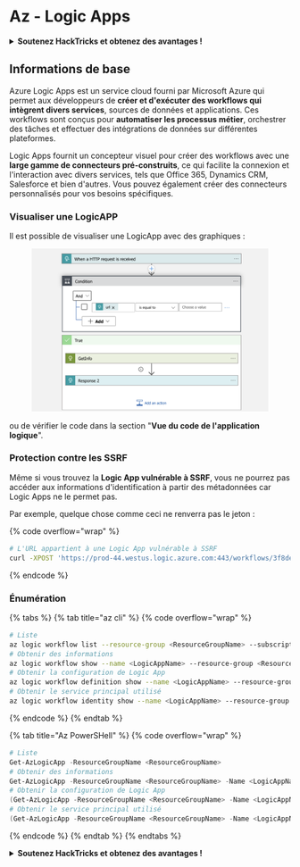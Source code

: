 # Az - Logic Apps

<details>

<summary><strong>Soutenez HackTricks et obtenez des avantages !</strong></summary>

* Si vous souhaitez voir votre **entreprise annoncée dans HackTricks** ou si vous souhaitez accéder à la **dernière version de PEASS ou télécharger HackTricks en PDF**, consultez les [**PLANS D'ABONNEMENT**](https://github.com/sponsors/carlospolop) !
* Obtenez le [**swag officiel PEASS & HackTricks**](https://peass.creator-spring.com)
* Découvrez [**The PEASS Family**](https://opensea.io/collection/the-peass-family), notre collection d'[**NFTs**](https://opensea.io/collection/the-peass-family) exclusifs
* **Rejoignez le** 💬 [**groupe Discord**](https://discord.gg/hRep4RUj7f) ou le [**groupe Telegram**](https://t.me/peass) ou **suivez** moi sur **Twitter** 🐦 [**@carlospolopm**](https://twitter.com/carlospolopm).

* **Partagez vos astuces de piratage en soumettant des PR aux** [**HackTricks**](https://github.com/carlospolop/hacktricks) et [**HackTricks Cloud**](https://github.com/carlospolop/hacktricks-cloud) github repos.

</details>

## Informations de base

Azure Logic Apps est un service cloud fourni par Microsoft Azure qui permet aux développeurs de **créer et d'exécuter des workflows qui intègrent divers services**, sources de données et applications. Ces workflows sont conçus pour **automatiser les processus métier**, orchestrer des tâches et effectuer des intégrations de données sur différentes plateformes.

Logic Apps fournit un concepteur visuel pour créer des workflows avec une **large gamme de connecteurs pré-construits**, ce qui facilite la connexion et l'interaction avec divers services, tels que Office 365, Dynamics CRM, Salesforce et bien d'autres. Vous pouvez également créer des connecteurs personnalisés pour vos besoins spécifiques.

### Visualiser une LogicAPP

Il est possible de visualiser une LogicApp avec des graphiques :

<figure><img src="../../../.gitbook/assets/image (93).png" alt=""><figcaption></figcaption></figure>

ou de vérifier le code dans la section "**Vue du code de l'application logique**".

### Protection contre les SSRF

Même si vous trouvez la **Logic App vulnérable à SSRF**, vous ne pourrez pas accéder aux informations d'identification à partir des métadonnées car Logic Apps ne le permet pas.

Par exemple, quelque chose comme ceci ne renverra pas le jeton :

{% code overflow="wrap" %}
```bash
# L'URL appartient à une Logic App vulnérable à SSRF
curl -XPOST 'https://prod-44.westus.logic.azure.com:443/workflows/3f8de4be6e974abfadf0b42159966644/triggers/manual/paths/invoke?api-version=2016-10-01&sp=%2Ftriggers%2Fmanual%2Frun&sv=1.0&sig=_8_oqqsCXc0u2c7hNjtSZmT0uM4Xi3hktw6Uze0O34s' -d '{"url": "http://169.254.169.254/metadata/identity/oauth2/token?api-version=2018-02-01&resource=https://management.azure.com/"}' -H "Content-type: application/json" -v
```
{% endcode %}

### Énumération

{% tabs %}
{% tab title="az cli" %}
{% code overflow="wrap" %}
```bash
# Liste
az logic workflow list --resource-group <ResourceGroupName> --subscription <SubscriptionID> --output table
# Obtenir des informations
az logic workflow show --name <LogicAppName> --resource-group <ResourceGroupName> --subscription <SubscriptionID>
# Obtenir la configuration de Logic App
az logic workflow definition show --name <LogicAppName> --resource-group <ResourceGroupName> --subscription <SubscriptionID>
# Obtenir le service principal utilisé
az logic workflow identity show --name <LogicAppName> --resource-group <ResourceGroupName> --subscription <SubscriptionID>
```
{% endcode %}
{% endtab %}

{% tab title="Az PowerSHell" %}
{% code overflow="wrap" %}
```powershell
# Liste
Get-AzLogicApp -ResourceGroupName <ResourceGroupName>
# Obtenir des informations
Get-AzLogicApp -ResourceGroupName <ResourceGroupName> -Name <LogicAppName>
# Obtenir la configuration de Logic App
(Get-AzLogicApp -ResourceGroupName <ResourceGroupName> -Name <LogicAppName>).Definition | ConvertTo-Json
# Obtenir le service principal utilisé
(Get-AzLogicApp -ResourceGroupName <ResourceGroupName> -Name <LogicAppName>).Identity
```
{% endcode %}
{% endtab %}
{% endtabs %}

<details>

<summary><strong>Soutenez HackTricks et obtenez des avantages !</strong></summary>

* Si vous souhaitez voir votre **entreprise annoncée dans HackTricks** ou si vous souhaitez accéder à la **dernière version de PEASS ou télécharger HackTricks en PDF**, consultez les [**PLANS D'ABONNEMENT**](https://github.com/sponsors/carlospolop) !
* Obtenez le [**swag officiel PEASS & HackTricks**](https://peass.creator-spring.com)
* Découvrez [**The PEASS Family**](https://opensea.io/collection/the-peass-family), notre collection d'[**NFTs**](https://opensea.io/collection/the-peass-family) exclusifs
* **Rejoignez le** 💬 [**groupe Discord**](https://discord.gg/hRep4RUj7f) ou le [**groupe Telegram**](https://t.me/peass) ou **suivez** moi sur **Twitter** 🐦 [**@carlospolopm**](https://twitter.com/carlospolopm).

* **Partagez vos astuces de piratage en soumettant des PR aux** [**HackTricks**](https://github.com/carlospolop/hacktricks) et [**HackTricks Cloud**](https://github.com/carlospolop/hacktricks-cloud) github repos.

</details>